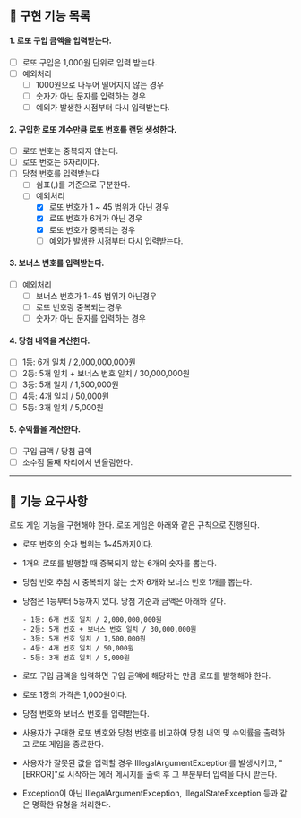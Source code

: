 ##  📒 구현 기능 목록
#### 1. 로또 구입 금액을 입력받는다.
- [ ] 로또 구입은 1,000원 단위로 입력 받는다.
- [ ] 예외처리
    - [ ] 1000원으로 나누어 떨어지지 않는 경우
    - [ ] 숫자가 아닌 문자를 입력하는 경우
    - [ ] 예외가 발생한 시점부터 다시 입력받는다.
  
#### 2. 구입한 로또 개수만큼 로또 번호를 랜덤 생성한다.
- [ ] 로또 번호는 중복되지 않는다.
- [ ] 로또 번호는 6자리이다.
- [ ] 당첨 번호를 입력받는다
    - [ ] 쉼표(,)를 기준으로 구분한다.
    - [ ] 예외처리
        - [x] 로또 번호가 1 ~ 45 범위가 아닌 경우
        - [x] 로또 번호가 6개가 아닌 경우
        - [x] 로또 번호가 중복되는 경우
        - [ ] 예외가 발생한 시점부터 다시 입력받는다.
      
#### 3. 보너스 번호를 입력받는다.
- [ ] 예외처리
  - [ ] 보너스 번호가 1~45 범위가 아닌경우
  - [ ] 로또 번호랑 중복되는 경우
  - [ ] 숫자가 아닌 문자를 입력하는 경우

#### 4. 당첨 내역을 계산한다.
- [ ] 1등: 6개 일치 / 2,000,000,000원
- [ ] 2등: 5개 일치 + 보너스 번호 일치 / 30,000,000원
- [ ] 3등: 5개 일치 / 1,500,000원
- [ ] 4등: 4개 일치 / 50,000원
- [ ] 5등: 3개 일치 / 5,000원

#### 5. 수익률을 계산한다.
- [ ] 구입 금액 / 당첨 금액
- [ ] 소수점 둘째 자리에서 반올림한다.

<hr>

## 📝 기능 요구사항
로또 게임 기능을 구현해야 한다. 로또 게임은 아래와 같은 규칙으로 진행된다.

- 로또 번호의 숫자 범위는 1~45까지이다.
- 1개의 로또를 발행할 때 중복되지 않는 6개의 숫자를 뽑는다.
- 당첨 번호 추첨 시 중복되지 않는 숫자 6개와 보너스 번호 1개를 뽑는다.
- 당첨은 1등부터 5등까지 있다. 당첨 기준과 금액은 아래와 같다. 
    ```
    - 1등: 6개 번호 일치 / 2,000,000,000원
    - 2등: 5개 번호 + 보너스 번호 일치 / 30,000,000원
    - 3등: 5개 번호 일치 / 1,500,000원
    - 4등: 4개 번호 일치 / 50,000원
    - 5등: 3개 번호 일치 / 5,000원
  ```
  
- 로또 구입 금액을 입력하면 구입 금액에 해당하는 만큼 로또를 발행해야 한다.
- 로또 1장의 가격은 1,000원이다.
- 당첨 번호와 보너스 번호를 입력받는다.
- 사용자가 구매한 로또 번호와 당첨 번호를 비교하여 당첨 내역 및 수익률을 출력하고 로또 게임을 종료한다.
- 사용자가 잘못된 값을 입력할 경우 IllegalArgumentException를 발생시키고, "[ERROR]"로 시작하는 에러 메시지를 출력 후 그 부분부터 입력을 다시 받는다.
- Exception이 아닌 IllegalArgumentException, IllegalStateException 등과 같은 명확한 유형을 처리한다.